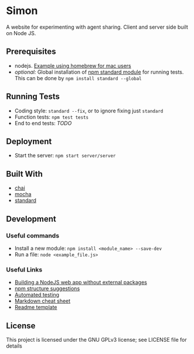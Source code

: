 # Simon
A website for experimenting with agent sharing. Client and server side built on Node JS.

## Prerequisites
 * nodejs. [Example using homebrew for mac users](https://www.dyclassroom.com/howto-mac/how-to-install-nodejs-and-npm-on-mac-using-homebrew)
 * *optional:* Global installation of [npm standard module](https://www.npmjs.com/package/standard) for running tests. This can be done by `npm install standard --global`

## Running Tests
 * Coding style: `standard --fix`, or to ignore fixing just `standard`
 * Function tests: `npm test tests`
 * End to end tests: *TODO*

## Deployment
 * Start the server: `npm start server/server`

## Built With
 * [chai](https://www.npmjs.com/package/chai)
 * [mocha](https://www.npmjs.com/package/mocha)
 * [standard](https://www.npmjs.com/package/standard)

## Development
### Useful commands
 * Install a new module: `npm install <module_name> --save-dev`
 * Run a file: `node <example_file.js>`

### Useful Links
 * [Building a NodeJS web app without external packages](https://medium.freecodecamp.org/a-no-frills-guide-to-node-js-how-to-create-a-node-js-web-app-without-external-packages-a7b480b966d2)
 * [npm structure suggestions](https://blog.risingstack.com/node-hero-node-js-project-structure-tutorial/)
 * [Automated testing](https://hackernoon.com/a-crash-course-on-testing-with-node-js-6c7428d3da02)
 * [Markdown cheat sheet](https://github.com/adam-p/markdown-here/wiki/Markdown-Cheatsheet)
 * [Readme template](https://gist.github.com/PurpleBooth/109311bb0361f32d87a2)

## License
This project is licensed under the GNU GPLv3 license; see LICENSE file for details
